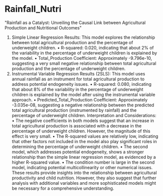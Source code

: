 # Rainfall_Nutri
"Rainfall as a Catalyst: Unveiling the Causal Link between Agricultural Production and Nutritional Outcomes"

1. Simple Linear Regression Results:
This model explores the relationship between total agricultural production and the percentage of underweight children.
•	R-squared: 0.020, indicating that about 2% of the variability in the percentage of underweight children is explained by the model.
•	Total_Production Coefficient: Approximately -9.796e-10, suggesting a very small negative relationship between total agricultural production and the percentage of underweight children.
2. Instrumental Variable Regression Results (2SLS):
This model uses annual rainfall as an instrument for total agricultural production to address potential endogeneity issues.
•	R-squared: 0.080, indicating that about 8% of the variability in the percentage of underweight children is explained by the model after using the instrumental variable approach.
•	Predicted_Total_Production Coefficient: Approximately -3.035e-08, suggesting a negative relationship between the predicted total agricultural production (instrumented by rainfall) and the percentage of underweight children.
Interpretation and Considerations:
•	The negative coefficients in both models suggest that an increase in total agricultural production is associated with a decrease in the percentage of underweight children. However, the magnitude of this effect is very small.
•	The R-squared values are relatively low, indicating that other factors not included in the model also play significant roles in determining the percentage of underweight children.
•	The second model, which addresses potential endogeneity, shows a stronger relationship than the simple linear regression model, as evidenced by a higher R-squared value.
•	The condition number is large in the second model, indicating potential multicollinearity or other numerical issues.
These results provide insights into the relationship between agricultural productivity and child nutrition. However, they also suggest that further analysis with additional variables and more sophisticated models might be necessary for a comprehensive understanding.
